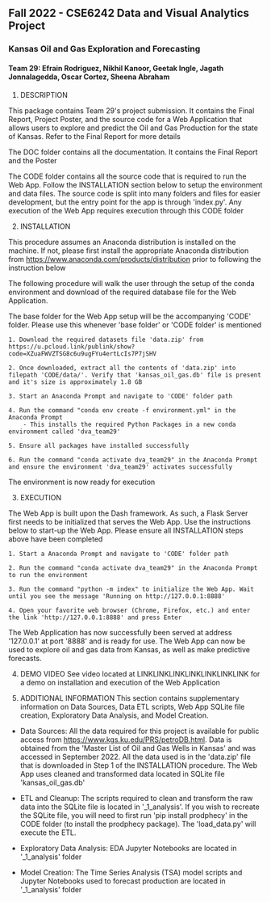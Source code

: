 ## Fall 2022 - CSE6242 Data and Visual Analytics Project
### Kansas Oil and Gas Exploration and Forecasting
#### Team 29: Efrain Rodriguez, Nikhil Kanoor, Geetak Ingle, Jagath Jonnalagedda, Oscar Cortez, Sheena Abraham


1) DESCRIPTION

This package contains Team 29's project submission. It contains the Final Report, Project Poster, and the source code for a Web Application that allows users to explore and predict the Oil and Gas Production for the state of Kansas. Refer to the Final Report for more details

The DOC folder contains all the documentation. It contains the Final Report and the Poster

The CODE folder contains all the source code that is required to run the Web App. Follow the INSTALLATION section below to setup the environment and data files. The source code is split into many folders and files for easier development, but the entry point for the app is through 'index.py'. Any execution of the Web App requires execution through this CODE folder


2) INSTALLATION

This procedure assumes an Anaconda distribution is installed on the machine. If not, please first install the appropriate Anaconda distribution from 
https://www.anaconda.com/products/distribution prior to following the instruction below

The following procedure will walk the user through the setup of the conda environment and download of the required database file for the Web Application. 

The base folder for the Web App setup will be the accompanying 'CODE' folder. Please use this whenever 'base folder' or 'CODE folder' is mentioned

    1. Download the required datasets file 'data.zip' from https://u.pcloud.link/publink/show?code=XZuaFWVZTSG8c6u9ugFYu4ertLcIs7P7jSHV

    2. Once downloaded, extract all the contents of 'data.zip' into filepath 'CODE/data/'. Verify that 'kansas_oil_gas.db' file is present and it's size is approximately 1.8 GB
    
    3. Start an Anaconda Prompt and navigate to 'CODE' folder path

    4. Run the command "conda env create -f environment.yml" in the Anaconda Prompt
        - This installs the required Python Packages in a new conda environment called 'dva_team29'
    
    5. Ensure all packages have installed successfully
    
    6. Run the command "conda activate dva_team29" in the Anaconda Prompt and ensure the environment 'dva_team29' activates successfully

The environment is now ready for execution


3) EXECUTION

The Web App is built upon the Dash framework. As such, a Flask Server first needs to be initialized that serves the Web App. Use the instructions below to start-up the Web App. Please ensure all INSTALLATION steps above have been completed

    1. Start a Anaconda Prompt and navigate to 'CODE' folder path

    2. Run the command "conda activate dva_team29" in the Anaconda Prompt to run the environment

    3. Run the command "python -m index" to initialize the Web App. Wait until you see the message 'Running on http://127.0.0.1:8888' 

    4. Open your favorite web browser (Chrome, Firefox, etc.) and enter the link 'http://127.0.0.1:8888' and press Enter
    
The Web Application has now successfully been served at address '127.0.0.1' at port '8888' and is ready for use. The Web App can now be used to explore oil and gas data from Kansas, as well as make predictive forecasts.


4) DEMO VIDEO
See video located at LINKLINKLINKLINKLINKLINKLINK for a demo on installation and execution of the Web Application


5) ADDITIONAL INFORMATION
This section contains supplementary information on Data Sources, Data ETL scripts, Web App SQLite file creation, Exploratory Data Analysis, and Model Creation.

- Data Sources: All the data required for this project is available for public access from https://www.kgs.ku.edu/PRS/petroDB.html. Data is obtained from the 'Master List of Oil and Gas Wells in Kansas' and was accessed in September 2022. All the data used is in the 'data.zip' file that is downloaded in Step 1 of the INSTALLATION procedure. The Web App uses cleaned and transformed data located in SQLite file 'kansas_oil_gas.db'

- ETL and Cleanup: The scripts required to clean and transform the raw data into the SQLite file is located in '_1_analysis'. If you wish to recreate the SQLite file, you will need to first run 'pip install prodphecy' in the CODE folder (to install the prodphecy package). The 'load_data.py' will execute the ETL.

- Exploratory Data Analysis: EDA Jupyter Notebooks are located in '_1_analysis' folder

- Model Creation: The Time Series Analysis (TSA) model scripts and Jupyter Notebooks used to forecast production are located in '_1_analysis' folder
